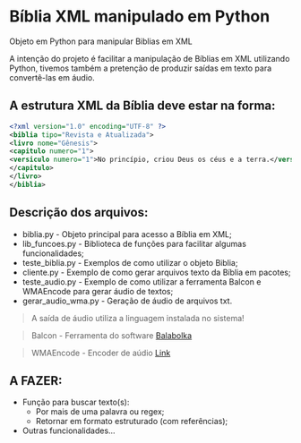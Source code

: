 # Bíblia XML manipulado em Python
Objeto em Python para manipular Biblias em XML

A intenção do projeto é facilitar a manipulação de Bíblias em XML utilizando Python, tivemos também a pretenção de produzir saídas em texto para convertê-las em áudio.

## A estrutura XML da Bíblia deve estar na forma:
```xml
<?xml version="1.0" encoding="UTF-8" ?>
<biblia tipo="Revista e Atualizada">
<livro nome="Gênesis">
<capitulo numero="1">
<versiculo numero="1">No princípio, criou Deus os céus e a terra.</versiculo>
</capitulo>
</livro>
</biblia>
```

## Descrição dos arquivos:

- biblia.py - Objeto principal para acesso a Bíblia em XML;
- lib_funcoes.py - Biblioteca de funções para facilitar algumas funcionalidades;
- teste_biblia.py - Exemplos de como utilizar o objeto Biblia;
- cliente.py - Exemplo de como gerar arquivos texto da Bíblia em pacotes;
- teste_audio.py - Exemplo de como utilizar a ferramenta Balcon e WMAEncode para gerar áudio de textos;
- gerar_audio_wma.py - Geração de áudio de arquivos txt.

> A saída de áudio utiliza a linguagem instalada no sistema!

> Balcon - Ferramenta do software [Balabolka](http://www.cross-plus-a.com/br/balabolka.htm)

> WMAEncode - Encoder de aúdio [Link](https://hydrogenaud.io/index.php/topic,90519.0.html)

## A FAZER:
- Função para buscar texto(s):
	- Por mais de uma palavra ou regex;
	- Retornar em formato estruturado (com referências);
- Outras funcionalidades...

